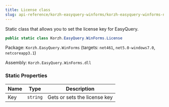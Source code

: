 ```yaml
---
title: License class
slug: api-reference/korzh-easyquery-winforms/korzh-easyquery-winforms-namespace/license-class
---
```

Static class that allows you to set the license key for EasyQuery.
```csharp
public static class Korzh.EasyQuery.WinForms.License

```
Package: `Korzh.EasyQuery.WinForms` (targets: `net461`, `net5.0-windows7.0`, `netcoreapp3.1`)

Assembly: `Korzh.EasyQuery.WinForms.dll`

### Static Properties

| Name | Type | Description | 
| --- | --- | --- | 
| Key | `string` | Gets or sets the license key |